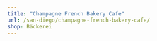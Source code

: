 ```yaml
---
title: "Champagne French Bakery Cafe"
url: /san-diego/champagne-french-bakery-cafe/
shop: Bäckerei
---
```

